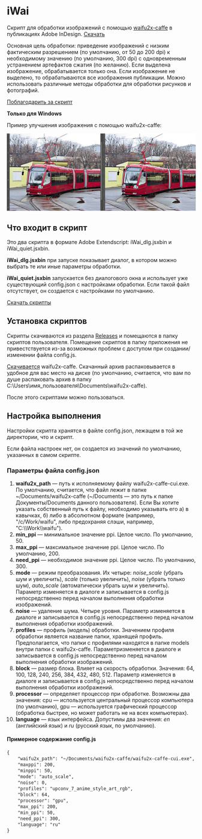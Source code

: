 ﻿# iWai

Скрипт для обработки изображений с помощью [waifu2x-caffe](https://github.com/lltcggie/waifu2x-caffe/) в публикациях Adobe InDesign. [Скачать](https://github.com/vbatushev/iWai/releases/)

Основная цель обработки: приведение изображений с низким фактическим разрешением (по умолчанию, от 50 до 200 dpi) к необходимому значению (по умолчанию, 300 dpi) с одновременным устранением артефактов сжатия (по желанию). Если выделена изображение, обрабатывается только она. Если изображение не выделено, то обрабатываются все изображения публикации. Можно использовать различные методы обработки для обработки рисунков и фотографий.

[Поблагодарить за скрипт](http://yasobe.ru/na/vbatushev)

**Только для Windows**

Пример улучшения изображения с помощью waifu2x-caffe:

![Sample Image](/assets/image.png)


## Что входит в скрипт

Это два скрипта в формате Adobe Extendscript: iWai_dlg.jsxbin и iWai_quiet.jsxbin.

**iWai_dlg.jsxbin** при запуске показывает диалог, в котором можно выбрать те или иные параметры обработки.

**iWai_quiet.jsxbin** запускается без диалогового окна и использует уже существующий config.json с настройками обработки. Если такой файл отсутствует, он создается с настройками по умолчанию.

[Скачать скрипты](https://github.com/vbatushev/iWai/releases/)

## Установка скриптов

Скрипты скачиваются из раздела [Releases](https://github.com/vbatushev/iWai/releases/) и помещаются в папку скриптов пользователя. Помещение скриптов в папку приложения не привестствуется из-за возможных проблем с доступом при создании/изменении файла config.js.

[Скачивается](https://github.com/lltcggie/waifu2x-caffe/releases) waifu2x-caffe. Скачанный архив распаковывается в удобное для вас место на диске (по умолчанию, считается, что вам по душе распаковать архив в папку C:\Users\имя_пользователя\Documents\waifu2x-caffe).

После этого скриптами можно пользоваться.

## Настройка выполнения

Настройки скрипта хранятся в файле config.json, лежащем в той же директории, что и скрипт.

Если файла настроек нет, он создается из значений по умолчанию, указанных в самом скрипте.

### Параметры файла config.json

1. **waifu2x_path** — путь к исполняемому файлу waifu2x-caffe-cui.exe. По умолчанию, считается, что файл лежит в папке \~/Documents/waifu2x-caffe (\~/Documents — это путь к папке Документы/Documents данного пользователя). Если Вы хотите указать собственный путь к файлу, необходимо указывать его а) в кавычках, б) либо в абсолютном формате (например, "/c/Work/waifu", либо предохраняя слэши, например, "C:\\\\Work\\\\waifu").
2. **min_ppi** — минимальное значение ppi. Целое число. По умолчанию, 50.
3. **max_ppi** — максимальное значение ppi. Целое число. По умолчанию, 200.
4. **need_ppi** — необходимое значение ppi. Целое число. По умолчанию, 300.
5. **mode** — режим преобразования. Их четыре: *noise_scale* (убрать шум и увеличить), *scale* (только увеличить), *noise* (убрать только шум), *auto_scale* (автоматически убрать шум и увеличить). Параметр изменяется в диалоге и записывается в config.js непосредственно перед началом выполнения обработки изображений.
6. **noise** — удаление шума. Четыре уровня. Параметр изменяется в диалоге и записывается в config.js непосредственно перед началом выполнения обработки изображений.
7. **profiles** — профиль (модель) обработки. Значением профиля обработки является название папки, хранящей профиль. Предполагается, что папки с профилями находятся в папке models внутри папки с waifu2x-caffe. Параметризменяется в диалоге и записывается в config.js непосредственно перед началом выполнения обработки изображений.
8. **block** — размер блока. Влияет на скорость обработки. Значения: 64, 100, 128, 240, 256, 384, 432, 480, 512. Параметр изменяется в диалоге и записывается в config.js непосредственно перед началом выполнения обработки изображений.
9. **processor** — определяет процессор при обработке. Возможны два значения: cpu — используется центральный процессор компьютера (по умолчанию), gpu — используется графический процессор (обработка быстрее, но может работать не на всех компьютерах).
10. **language** — язык интерфейса. Допустимы два значения: *en* (английский язык) и *ru* (русский язык, по умолчанию).

#### Примерное содержание config.js

```
{
    "waifu2x_path": "~/Documents/waifu2x-caffe/waifu2x-caffe-cui.exe",
    "maxppi": 200,
    "minppi": 50,
    "mode": "auto_scale",
    "noise": 0,
    "profiles": "upconv_7_anime_style_art_rgb",
    "block": 64,
    "processor": "gpu",
    "max_ppi": 200,
    "min_ppi": 50,
    "need_ppi": 300,
    "language": "ru"
}
```